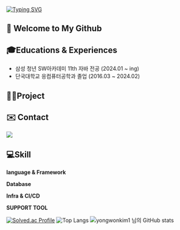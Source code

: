 [![Typing SVG](https://readme-typing-svg.demolab.com?font=Alkatra&weight=500&size=45&duration=7000&pause=3&color=2388d1&center=false&vCenter=false&repeat=true&width=1000&height=100&lines=Hello+World🌏+I'm+yongwonkim1😁)](https://git.io/typing-svg)

## 👋 Welcome to My Github


## 🎓Educations & Experiences
- 삼성 청년 SW아카데미 11th 자바 전공 (2024.01 ~ ing)
- 단국대학교 응컴퓨터공학과 졸업 (2016.03 ~ 2024.02)
  

## 👨‍💻Project

## ✉️ Contact 
<div style="display:flex; flex-direction:row;">
    <a href="mailto:qwsa522@naver.com">
        <img src="https://img.shields.io/badge/Naver-037C5A?style=flat-square&logo=Naver&logoColor=white"> 
    </a>
</div>

##  💻Skill
**language & Framework**


**Database**

**Infra & CI/CD**


**SUPPORT TOOL**


[![Solved.ac Profile](http://mazassumnida.wtf/api/v2/generate_badge?boj=qsc7539)](https://solved.ac/qsc7539/) ![Top Langs](https://github-readme-stats.vercel.app/api/top-langs/?username=qsc7539&layout=compact&bg_color=31,f7cac9,92a8d1&title_color=fff&text_color=fff)
![yongwonkim1 님의 GitHub stats](https://github-readme-stats.vercel.app/api?username=qsc7539&show_icons=true&theme=radical)
